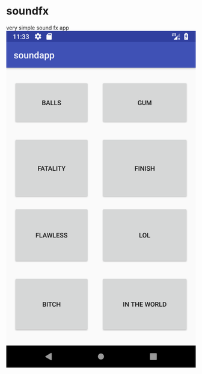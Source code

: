# soundfx
very simple sound fx app
![alt text](https://raw.githubusercontent.com/nigeldaniels/soundfx/master/screenshot.png) 
